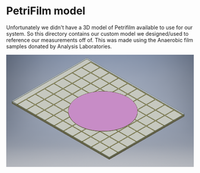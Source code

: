 #	PetriFilm model

Unfortunately we didn't have a 3D model of Petrifilm available to use for our system. So this directory contains our custom model we designed/used to reference our measurements off of. This was made using the Anaerobic film samples donated by Analysis Laboratories.

<img src="https://github.com/Jbruslind/ECE44x_Senior_Design/blob/master/Capstone%20Class%20Files/Pictures/Mech%20Pictures/PetriFilm.png"  />

